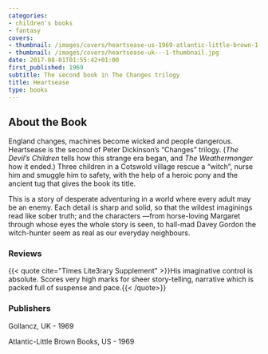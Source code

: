 ```yaml
---
categories:
- children's books
- fantasy
covers:
- thumbnail: /images/covers/heartsease-us-1969-atlantic-little-brown-1-thumbnail.jpg
- thumbnail: /images/covers/heartsease-uk---1-thumbnail.jpg
date: 2017-08-01T01:55:42+01:00
first_published: 1969
subtitle: The second book in The Changes trilogy
title: Heartsease
type: books
---
```

About the Book
--------------
England changes, machines become wicked and people dangerous. Heartsease is the second of Peter Dickinson’s “Changes” trilogy. (_The Devil’s Children_ tells how this strange era began, and _The Weathermonger_ how it ended.) Three children in a Cotswold village rescue a “witch”, nurse him and smuggle him to safety, with the help of a heroic pony and the ancient tug that gives the book its title.

This is a story of desperate adventuring in a world where every adult may be an enemy. Each detail is sharp and solid, so that the wildest imaginings read like sober truth; and the characters —from horse-loving Margaret through whose eyes the whole story is seen, to hall-mad Davey Gordon the witch-hunter seem as real as our everyday neighbours.
### Reviews

{{< quote cite="Times Lite3rary Supplement" >}}His imaginative control is absolute. Scores very high marks for sheer story-telling, narrative which is packed full of suspense and pace.{{< /quote>}}

### Publishers
Gollancz, UK - 1969

Atlantic-Little Brown Books, US - 1969
